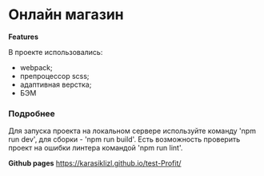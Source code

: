 # Онлайн магазин 

**Features**

В проекте использовались:
- webpack;
- препроцессор scss;
- адаптивная верстка;
- БЭМ
### Подробнее 
Для запуска проекта на локальном сервере используйте команду 'npm run dev', для сборки - 'npm run build'.
Есть возможность проверить проект на ошибки линтера командой 'npm run lint'.

**Github pages**
https://karasiklizl.github.io/test-Profit/
